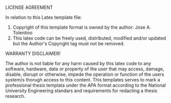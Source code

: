 LICENSE AGREEMENT

In relation to this Latex template file:

1. Copyright of this template format is owned by the author: Jose A. Tolentino
2. This latex code can be freely used, distributed, modified and/or updated but the Author's Copyright tag must not be removed.


WARRANTY DISCLAIMER!

The author is not liable for any harm caused by this latex code to any software, hardware, data or property of the user that may access, damage, disable, disrupt or otherwise, impede the operation or function of the users system/s thorugh access to this content. This templates serves to mark a professional thesis templata under the APA format according to the National University Engineering standars and requirements for redacting a thesis research.

